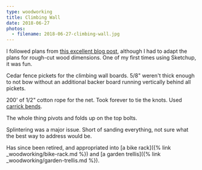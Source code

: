 ```yaml
---
type: woodworking
title: Climbing Wall
date: 2018-06-27
photos:
  - filename: 2018-06-27-climbing-wall.jpg
---
```


I followed plans from
[this excellent blog post](http://mincingthoughts.blogspot.com/2015/07/kids-climbing-play-structure-building.html), although I had to adapt the plans for rough-cut wood dimensions. One of my first times using Sketchup, it was fun.

Cedar fence pickets for the climbing wall boards. 5/8" weren't thick enough to
not bow without an additional backer board running vertically behind all
pickets.

200' of 1/2" cotton rope for the net. Took forever to tie the
knots. Used [carrick bends](https://www.animatedknots.com/carrick-bend-knot).

The whole thing pivots and folds up on the top bolts.

Splintering was a major issue. Short of sanding everything, not sure what the best
way to address would be.

Has since been retired, and appropriated into [a bike rack]({% link _woodworking/bike-rack.md %}) and [a garden trellis]({% link _woodworking/garden-trellis.md %}).
